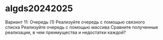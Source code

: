 # algds20242025
Вариант 11: Очередь (1)
Реализуйте очередь с помощью связного списка
Реализуйте очередь с помощью массива
Сравните полученные реализации, в чем преимущества и недостатки каждой?
